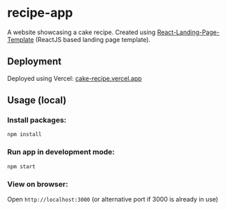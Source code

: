 # recipe-app
A website showcasing a cake recipe. Created using [React-Landing-Page-Template](https://github.com/issaafalkattan/React-Landing-Page-Template) (ReactJS based landing page template).

## Deployment
 Deployed using Vercel: [cake-recipe.vercel.app](https://cake-recipe.vercel.app)
 
## Usage (local)

### Install packages: <br>
`npm install`

### Run app in development mode: <br>
`npm start`<br>

### View on browser: <br>
Open `http://localhost:3000` (or alternative port if 3000 is already in use) <br>

